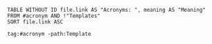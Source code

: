 ```dataview
TABLE WITHOUT ID file.link AS "Acronyms: ", meaning AS "Meaning"
FROM #acronym AND !"Templates"
SORT file.link ASC
```

```query
tag:#acronym -path:Template
```
